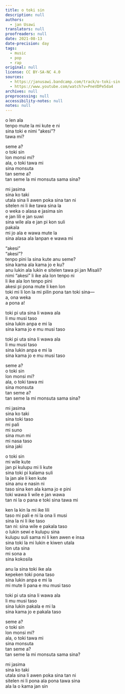 ```yaml
---
title: o toki sin
description: null
authors:
  - jan Usawi
translators: null
proofreaders: null
date: 2021-08-13
date-precision: day
tags:
  - music
  - pop
  - rap
original: null
license: CC BY-SA-NC 4.0
sources:
  - https://janusawi.bandcamp.com/track/o-toki-sin
  - https://www.youtube.com/watch?v=PneVDPe5da4
archives: null
preprocessing: null
accessibility-notes: null
notes: null
---
```


o len ala  \
tenpo mute la mi kute e ni  \
sina toki e nimi “akesi”?  \
tawa mi?

seme a?  \
o toki sin  \
lon monsi mi?  \
ala, o toki tawa mi  \
sina monsuta  \
tan seme a?  \
tan seme la mi monsuta sama sina?

mi jasima  \
sina ko taki  \
utala sina li awen poka sina tan ni  \
sitelen ni li ike tawa sina la  \
o weka o alasa e jasima sin  \
e jan lili e jan suwi  \
sina wile ala e jan pi kon suli  \
pakala  \
mi jo ala e wawa mute la  \
sina alasa ala lanpan e wawa mi

“akesi”  \
“akesi”?  \
tenpo pini la sina kute anu seme?  \
sina kama ala kama jo e ku?  \
anu lukin ala lukin e sitelen tawa pi jan Misali?  \
nimi “akesi” li ike ala lon tenpo ni  \
li ike ala lon tenpo pini  \
akesi pi pona mute li ken lon  \
toki mi li lon la mi pilin pona tan toki sina—  \
a, ona weka  \
a pona a!

toki pi uta sina li wawa ala  \
li mu musi taso  \
sina lukin anpa e mi la  \
sina kama jo e mu musi taso

toki pi uta sina li wawa ala  \
li mu musi taso  \
sina lukin anpa e mi la  \
sina kama jo e mu musi taso

seme a?  \
o toki sin  \
lon monsi mi?  \
ala, o toki tawa mi  \
sina monsuta  \
tan seme a?  \
tan seme la mi monsuta sama sina?

mi jasima  \
sina ko taki  \
sina toki taso  \
mi pali  \
mi suno  \
sina mun mi  \
mi nasa taso  \
sina jaki

o toki sin  \
mi wile kute  \
jan pi kulupu mi li kute  \
sina toki pi kalama suli  \
la jan ale li ken kute  \
sina anu e nasin ni  \
taso sina ken ala kama jo e pini  \
toki wawa li wile e jan wawa  \
tan ni la o pana e toki sina tawa mi

ken la kin la mi ike lili  \
taso mi pali e ni la ona li musi  \
sina la ni li ike taso  \
tan ni: sina wile e pakala taso  \
o lukin sewi e kulupu sina  \
kulupu suli sama ni li ken awen e insa  \
sina toki la mi lukin e kiwen utala  \
lon uta sina  \
mi sona a  \
sina kokosila

anu la sina toki ike ala  \
kepeken toki pona taso  \
sina lukin anpa e mi la  \
mi mute li pana e mu musi taso

toki pi uta sina li wawa ala  \
li mu musi taso  \
sina lukin pakala e mi la  \
sina kama jo e pakala taso

seme a?  \
o toki sin  \
lon monsi mi?  \
ala, o toki tawa mi  \
sina monsuta  \
tan seme a?  \
tan seme la mi monsuta sama sina?

mi jasima  \
sina ko taki  \
utala sina li awen poka sina tan ni  \
sitelen ni li pona ala pona tawa sina  \
ala la o kama jan sin
